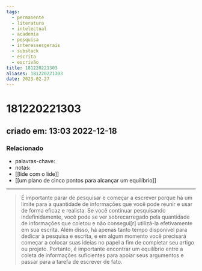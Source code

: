 ```yaml
---
tags:
  - permanente
  - literatura
  - intelectual
  - academia
  - pesquisa
  - interessesgerais
  - substack
  - escrita
  - escrivão
title: 181220221303
aliases: 181220221303
date: 2023-02-27
---
```

# 181220221303
## criado em: 13:03 2022-12-18

### Relacionado
- palavras-chave: 
- notas: 
- [[lide com o lide]]
- [[um plano de cinco pontos para alcançar um equilíbrio]]
---
> É importante parar de pesquisar e começar a escrever porque há um limite para a quantidade de informações que você pode reunir e usar de forma eficaz e realista. Se você continuar pesquisando indefinidamente, você pode se ver sobrecarregado pela quantidade de informações que coletou e não consegui[r] utilizá-la efetivamente em sua escrita. Além disso, há apenas tanto tempo disponível para dedicar à pesquisa e escrita, e em algum momento você precisará começar a colocar suas ideias no papel a fim de completar seu artigo ou projeto. Portanto, é importante encontrar um equilíbrio entre a coleta de informações suficientes para apoiar seus argumentos e passar para a tarefa de escrever de fato.

